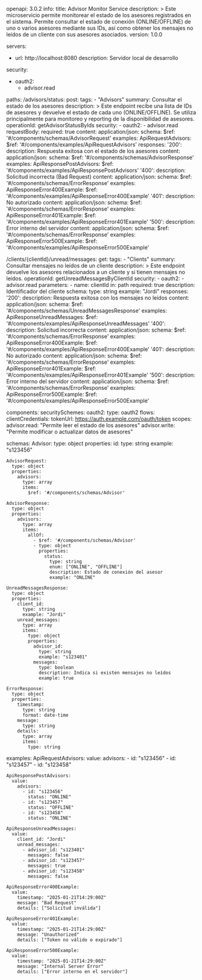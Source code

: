 openapi: 3.0.2
info:
  title: Advisor Monitor Service
  description: >
    Este microservicio permite monitorear el estado de los asesores registrados en el sistema. 
    Permite consultar el estado de conexión (ONLINE/OFFLINE) de uno o varios asesores mediante sus IDs, 
    así como obtener los mensajes no leídos de un cliente con sus asesores asociados.
  version: 1.0.0

servers:
  - url: http://localhost:8080
    description: Servidor local de desarrollo

security:
  - oauth2:
      - advisor.read

paths:
  /advisors/status:
    post:
      tags:
        - "Advisors"
      summary: Consultar el estado de los asesores
      description: >
        Este endpoint recibe una lista de IDs de asesores y devuelve el estado de cada uno (ONLINE/OFFLINE). 
        Se utiliza principalmente para monitoreo y reporting de la disponibilidad de asesores.
      operationId: getAdvisorStatusByIds
      security:
        - oauth2:
            - advisor.read
      requestBody:
        required: true
        content:
          application/json:
            schema:
              $ref: '#/components/schemas/AdvisorRequest'
            examples:
              ApiRequestAdvisors:
                $ref: '#/components/examples/ApiRequestAdvisors'
      responses:
        '200':
          description: Respuesta exitosa con el estado de los asesores
          content:
            application/json:
              schema:
                $ref: '#/components/schemas/AdvisorResponse'
              examples:
                ApiResponsePostAdvisors:
                  $ref: '#/components/examples/ApiResponsePostAdvisors'
        '400':
          description: Solicitud incorrecta (Bad Request)
          content:
            application/json:
              schema:
                $ref: '#/components/schemas/ErrorResponse'
              examples:
                ApiResponseError400Example:
                  $ref: '#/components/examples/ApiResponseError400Example'
        '401':
          description: No autorizado
          content:
            application/json:
              schema:
                $ref: '#/components/schemas/ErrorResponse'
              examples:
                ApiResponseError401Example:
                  $ref: '#/components/examples/ApiResponseError401Example'
        '500':
          description: Error interno del servidor
          content:
            application/json:
              schema:
                $ref: '#/components/schemas/ErrorResponse'
              examples:
                ApiResponseError500Example:
                  $ref: '#/components/examples/ApiResponseError500Example'

  /clients/{clientId}/unread/messages:
    get:
      tags:
        - "Clients"
      summary: Consultar mensajes no leídos de un cliente
      description: >
        Este endpoint devuelve los asesores relacionados a un cliente y si tienen mensajes no leídos.
      operationId: getUnreadMessagesByClientId
      security:
        - oauth2:
            - advisor.read
      parameters:
        - name: clientId
          in: path
          required: true
          description: Identificador del cliente
          schema:
            type: string
            example: "Jordi"
      responses:
        '200':
          description: Respuesta exitosa con los mensajes no leídos
          content:
            application/json:
              schema:
                $ref: '#/components/schemas/UnreadMessagesResponse'
              examples:
                ApiResponseUnreadMessages:
                  $ref: '#/components/examples/ApiResponseUnreadMessages'
        '400':
          description: Solicitud incorrecta
          content:
            application/json:
              schema:
                $ref: '#/components/schemas/ErrorResponse'
              examples:
                ApiResponseError400Example:
                  $ref: '#/components/examples/ApiResponseError400Example'
        '401':
          description: No autorizado
          content:
            application/json:
              schema:
                $ref: '#/components/schemas/ErrorResponse'
              examples:
                ApiResponseError401Example:
                  $ref: '#/components/examples/ApiResponseError401Example'
        '500':
          description: Error interno del servidor
          content:
            application/json:
              schema:
                $ref: '#/components/schemas/ErrorResponse'
              examples:
                ApiResponseError500Example:
                  $ref: '#/components/examples/ApiResponseError500Example'

components:
  securitySchemes:
    oauth2:
      type: oauth2
      flows:
        clientCredentials:
          tokenUrl: https://auth.example.com/oauth/token
          scopes:
            advisor.read: "Permite leer el estado de los asesores"
            advisor.write: "Permite modificar o actualizar datos de asesores"

  schemas:
    Advisor:
      type: object
      properties:
        id:
          type: string
          example: "s123456"

    AdvisorRequest:
      type: object
      properties:
        advisors:
          type: array
          items:
            $ref: '#/components/schemas/Advisor'

    AdvisorResponse:
      type: object
      properties:
        advisors:
          type: array
          items:
            allOf:
              - $ref: '#/components/schemas/Advisor'
              - type: object
                properties:
                  status:
                    type: string
                    enum: ["ONLINE", "OFFLINE"]
                    description: Estado de conexión del asesor
                    example: "ONLINE"

    UnreadMessagesResponse:
      type: object
      properties:
        client_id:
          type: string
          example: "Jordi"
        unread_messages:
          type: array
          items:
            type: object
            properties:
              advisor_id:
                type: string
                example: "s123401"
              messages:
                type: boolean
                description: Indica si existen mensajes no leídos
                example: true

    ErrorResponse:
      type: object
      properties:
        timestamp:
          type: string
          format: date-time
        message:
          type: string
        details:
          type: array
          items:
            type: string

  examples:
    ApiRequestAdvisors:
      value:
        advisors:
          - id: "s123456"
          - id: "s123457"
          - id: "s123458"

    ApiResponsePostAdvisors:
      value:
        advisors:
          - id: "s123456"
            status: "ONLINE"
          - id: "s123457"
            status: "OFFLINE"
          - id: "s123458"
            status: "ONLINE"

    ApiResponseUnreadMessages:
      value:
        client_id: "Jordi"
        unread_messages:
          - advisor_id: "s123401"
            messages: false
          - advisor_id: "s123457"
            messages: true
          - advisor_id: "s123458"
            messages: false

    ApiResponseError400Example:
      value:
        timestamp: "2025-01-21T14:29:00Z"
        message: "Bad Request"
        details: ["Solicitud inválida"]

    ApiResponseError401Example:
      value:
        timestamp: "2025-01-21T14:29:00Z"
        message: "Unauthorized"
        details: ["Token no válido o expirado"]

    ApiResponseError500Example:
      value:
        timestamp: "2025-01-21T14:29:00Z"
        message: "Internal Server Error"
        details: ["Error interno en el servidor"]
